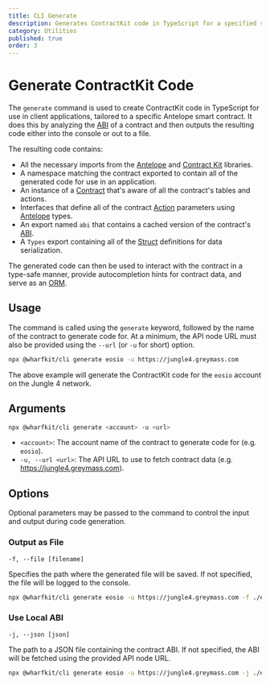 ```yaml
---
title: CLI Generate
description: Generates ContractKit code in TypeScript for a specified smart contract on the Antelope blockchain.
category: Utilities
published: true
order: 3
---
```


# Generate ContractKit Code

The `generate` command is used to create ContractKit code in TypeScript for use in client applications, tailored to a specific Antelope smart contract. It does this by analyzing the [ABI](/docs/antelope/abi) of a contract and then outputs the resulting code either into the console or out to a file.

The resulting code contains:

- All the necessary imports from the [Antelope](/docs/antelope) and [Contract Kit](/docs/contract-kit) libraries.
- A namespace matching the contract exported to contain all of the generated code for use in an application.
- An instance of a [Contract](/docs/contract-kit/contract) that's aware of all the contract's tables and actions.
- Interfaces that define all of the contract [Action](/docs/antelope/action) parameters using [Antelope](/docs/antelope) types.
- An export named `abi` that contains a cached version of the contract's [ABI](/docs/antelope/abi).
- A `Types` export containing all of the [Struct](/docs/antelope/action) definitions for data serialization.

The generated code can then be used to interact with the contract in a type-safe manner, provide autocompletion hints for contract data, and serve as an [ORM](https://en.wikipedia.org/wiki/Object%E2%80%93relational_mapping).

## Usage

The command is called using the `generate` keyword, followed by the name of the contract to generate code for. At a minimum, the API node URL must also be provided using the `--url` (or `-u` for short) option.

```bash
npx @wharfkit/cli generate eosio -u https://jungle4.greymass.com
```

The above example will generate the ContractKit code for the `eosio` account on the Jungle 4 network.

## Arguments

```bash
npx @wharfkit/cli generate <account> -u <url>
```

- `<account>`: The account name of the contract to generate code for (e.g. `eosio`).
- `-u, --url <url>`: The API URL to use to fetch contract data (e.g. https://jungle4.greymass.com).

## Options

Optional parameters may be passed to the command to control the input and output during code generation.

### Output as File

`-f, --file [filename]`

Specifies the path where the generated file will be saved. If not specified, the file will be logged to the console.

```bash
npx @wharfkit/cli generate eosio -u https://jungle4.greymass.com -f ./eosio.ts
```

### Use Local ABI

`-j, --json [json]`

The path to a JSON file containing the contract ABI. If not specified, the ABI will be fetched using the provided API node URL.

```bash
npx @wharfkit/cli generate eosio -u https://jungle4.greymass.com -j ./eosio-abi.json
```
